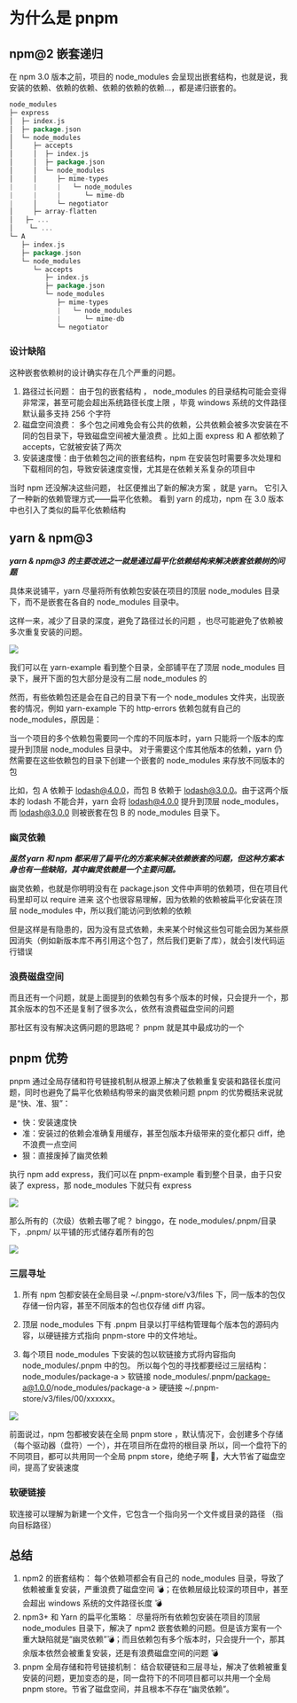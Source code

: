 # 为什么是 pnpm

## npm@2 嵌套递归

在 npm 3.0 版本之前，项目的 node_modules 会呈现出嵌套结构，也就是说，我安装的依赖、依赖的依赖、依赖的依赖的依赖...，都是递归嵌套的。

```go
node_modules
├─ express
│  ├─ index.js
│  ├─ package.json
│  └─ node_modules
│     ├─ accepts
│     │  ├─ index.js
│     │  ├─ package.json
│     │  └─ node_modules
│     │     ├─ mime-types
|     |     |   └─ node_modules
|     |     |      └─ mime-db
|     │     └─ negotiator
│     ├─ array-flatten
│   ├─ ...
│    └─ ...
└─ A
   ├─ index.js
   ├─ package.json
   └─ node_modules
      └─ accepts
         ├─ index.js
         ├─ package.json
         └─ node_modules
            ├─ mime-types
            |   └─ node_modules
            |      └─ mime-db
            └─ negotiator

```

### 设计缺陷

这种嵌套依赖树的设计确实存在几个严重的问题。

1. 路径过长问题： 由于包的嵌套结构 ， node_modules 的目录结构可能会变得非常深，甚至可能会超出系统路径长度上限 ，毕竟 windows 系统的文件路径默认最多支持 256 个字符
2. 磁盘空间浪费： 多个包之间难免会有公共的依赖，公共依赖会被多次安装在不同的包目录下，导致磁盘空间被大量浪费 。比如上面 express 和 A 都依赖了 accepts，它就被安装了两次
3. 安装速度慢：由于依赖包之间的嵌套结构，npm 在安装包时需要多次处理和下载相同的包，导致安装速度变慢，尤其是在依赖关系复杂的项目中

当时 npm 还没解决这些问题， 社区便推出了新的解决方案 ，就是 yarn。 它引入了一种新的依赖管理方式——扁平化依赖。
看到 yarn 的成功，npm 在 3.0 版本中也引入了类似的扁平化依赖结构

## yarn & npm@3

**_yarn & npm@3 的主要改进之一就是通过扁平化依赖结构来解决嵌套依赖树的问题_**

具体来说铺平，yarn 尽量将所有依赖包安装在项目的顶层 node_modules 目录下，而不是嵌套在各自的 node_modules 目录中。

这样一来，减少了目录的深度，避免了路径过长的问题 ，也尽可能避免了依赖被多次重复安装的问题。

![](https://neptune-ipc.oss-cn-shenzhen.aliyuncs.com/img/20250630094058306.png)

我们可以在 yarn-example 看到整个目录，全部铺平在了顶层 node_modules 目录下，展开下面的包大部分是没有二层 node_modules 的

然而，有些依赖包还是会在自己的目录下有一个 node_modules 文件夹，出现嵌套的情况，例如 yarn-example 下的 http-errors 依赖包就有自己的 node_modules，原因是：

当一个项目的多个依赖包需要同一个库的不同版本时，yarn 只能将一个版本的库提升到顶层 node_modules 目录中。 对于需要这个库其他版本的依赖，yarn 仍然需要在这些依赖包的目录下创建一个嵌套的 node_modules 来存放不同版本的包

比如，包 A 依赖于 lodash@4.0.0，而包 B 依赖于 lodash@3.0.0。由于这两个版本的 lodash 不能合并，yarn 会将 lodash@4.0.0 提升到顶层 node_modules，而 lodash@3.0.0 则被嵌套在包 B 的 node_modules 目录下。

### 幽灵依赖

_**虽然 yarn 和 npm 都采用了扁平化的方案来解决依赖嵌套的问题，但这种方案本身也有一些缺陷，其中幽灵依赖是一个主要问题。**_

幽灵依赖，也就是你明明没有在 package.json 文件中声明的依赖项，但在项目代码里却可以 require 进来 这个也很容易理解，因为依赖的依赖被扁平化安装在顶层 node_modules 中，所以我们能访问到依赖的依赖

但是这样是有隐患的，因为没有显式依赖，未来某个时候这些包可能会因为某些原因消失（例如新版本库不再引用这个包了，然后我们更新了库），就会引发代码运行错误

### 浪费磁盘空间

而且还有一个问题，就是上面提到的依赖包有多个版本的时候，只会提升一个，那其余版本的包不还是复制了很多次么，依然有浪费磁盘空间的问题

那社区有没有解决这俩问题的思路呢？ pnpm 就是其中最成功的一个

## pnpm 优势

pnpm 通过全局存储和符号链接机制从根源上解决了依赖重复安装和路径长度问题，同时也避免了扁平化依赖结构带来的幽灵依赖问题 pnpm 的优势概括来说就是“快、准、狠”：

- 快：安装速度快
- 准：安装过的依赖会准确复用缓存，甚至包版本升级带来的变化都只 diff，绝不浪费一点空间
- 狠：直接废掉了幽灵依赖

执行 npm add express，我们可以在 pnpm-example 看到整个目录，由于只安装了 express，那 node_modules 下就只有 express

![](https://neptune-ipc.oss-cn-shenzhen.aliyuncs.com/img/20250630094412451.png)

那么所有的（次级）依赖去哪了呢？ binggo，在 node_modules/.pnpm/目录下，.pnpm/ 以平铺的形式储存着所有的包

![](https://neptune-ipc.oss-cn-shenzhen.aliyuncs.com/img/20250630094433649.png)

### 三层寻址

1. 所有 npm 包都安装在全局目录 ~/.pnpm-store/v3/files 下，同一版本的包仅存储一份内容，甚至不同版本的包也仅存储 diff 内容。

2. 顶层 node_modules 下有 .pnpm 目录以打平结构管理每个版本包的源码内容，以硬链接方式指向 pnpm-store 中的文件地址。

3. 每个项目 node_modules 下安装的包以软链接方式将内容指向 node_modules/.pnpm 中的包。
   所以每个包的寻找都要经过三层结构：node_modules/package-a > 软链接 node_modules/.pnpm/package-a@1.0.0/node_modules/package-a > 硬链接 ~/.pnpm-store/v3/files/00/xxxxxx。

![](https://neptune-ipc.oss-cn-shenzhen.aliyuncs.com/img/20250630094517013.png)

前面说过，npm 包都被安装在全局 pnpm store ，默认情况下，会创建多个存储（每个驱动器（盘符）一个），并在项目所在盘符的根目录
所以，同一个盘符下的不同项目，都可以共用同一个全局 pnpm store，绝绝子啊 👏，大大节省了磁盘空间，提高了安装速度

### 软硬链接

软连接可以理解为新建一个文件，它包含一个指向另一个文件或目录的路径 （指向目标路径）

## 总结

1. npm2 的嵌套结构： 每个依赖项都会有自己的 node_modules 目录，导致了依赖被重复安装，严重浪费了磁盘空间 💣；在依赖层级比较深的项目中，甚至会超出 windows 系统的文件路径长度 💣
2. npm3+ 和 Yarn 的扁平化策略： 尽量将所有依赖包安装在项目的顶层 node_modules 目录下，解决了 npm2 嵌套依赖的问题。但是该方案有一个重大缺陷就是“幽灵依赖”💣；而且依赖包有多个版本时，只会提升一个，那其余版本依然会被重复安装，还是有浪费磁盘空间的问题 💣
3. pnpm 全局存储和符号链接机制： 结合软硬链和三层寻址，解决了依赖被重复安装的问题，更加变态的是，同一盘符下的不同项目都可以共用一个全局 pnpm store。节省了磁盘空间，并且根本不存在“幽灵依赖”。
